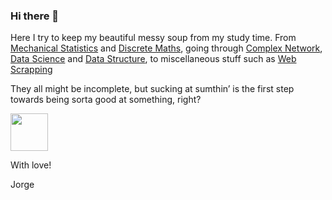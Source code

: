 ### Hi there 👋

Here I try to keep my beautiful messy soup from my study time. From [Mechanical Statistics](https://github.com/jorgesalhani/MechanicalStatistics) and [Discrete Maths](https://github.com/jorgesalhani/DiscreteMaths1/), going through [Complex Network](https://github.com/jorgesalhani/ComplexNetworkDynamics), [Data Science](https://github.com/jorgesalhani/IntroDataScience) and [Data Structure](https://github.com/jorgesalhani/AlgorithmsDataStructure1), to miscellaneous stuff such as [Web Scrapping](https://github.com/jorgesalhani/ScrapingAndGoogleApi)

They all might be incomplete, but sucking at sumthin’ is the first step towards being sorta good at something, right?

<img src="https://user-images.githubusercontent.com/49768010/213931719-430c1478-0d6b-49b3-a246-d8634cbd6ee8.png" width="60" height="60">

With love!

Jorge

<!--
**jorgesalhani/jorgesalhani** is a ✨ _special_ ✨ repository because its `README.md` (this file) appears on your GitHub profile.

Here are some ideas to get you started:

- 🔭 I’m currently working on ...
- 🌱 I’m currently learning ...
- 👯 I’m looking to collaborate on ...
- 🤔 I’m looking for help with ...
- 💬 Ask me about ...
- 📫 How to reach me: ...
- 😄 Pronouns: ...
- ⚡ Fun fact: ...
-->
